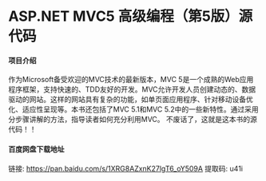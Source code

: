 # ASP.NET MVC5 高级编程（第5版）源代码

#### 项目介绍
作为Microsoft备受欢迎的MVC技术的最新版本，MVC 5是一个成熟的Web应用程序框架，支持快速的、TDD友好的开发。MVC允许开发人员创建动态的、数据驱动的网站。这样的网站具有复杂的功能，如单页面应用程序、针对移动设备优化、适应性呈现等。本书还包括了MVC 5.1和MVC 5.2中的一些新特性。通过采用分步骤讲解的方法，指导读者如何充分利用MVC。
不废话了，这就是这本书的源代码！！

#### 百度网盘下载地址
链接: https://pan.baidu.com/s/1XRG8AZxnK27lgT6_oY509A 提取码: u41i

